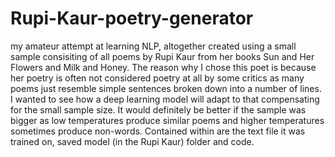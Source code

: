 # Rupi-Kaur-poetry-generator
my amateur attempt at learning NLP, altogether created using a small sample consisiting of all poems by Rupi Kaur 
from her books Sun and Her Flowers and Milk and Honey. The reason why I chose this poet is because her poetry is often 
not considered poetry at all by some critics as many poems just resemble simple sentences broken down into a number of lines.
I wanted to see how a deep learning model will adapt to that compensating for the small sample size.
It would definitely be better if the sample was bigger as low temperatures produce similar poems and higher temperatures 
sometimes produce non-words. Contained within are the text file it was trained on, saved model (in the Rupi Kaur) folder and code. 
